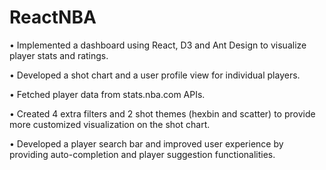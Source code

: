 # ReactNBA
• Implemented a dashboard using React, D3 and Ant Design to visualize player stats and ratings.

• Developed a shot chart and a user profile view for individual players.

• Fetched player data from stats.nba.com APIs.

• Created 4 extra filters and 2 shot themes (hexbin and scatter) to provide more customized visualization on the shot chart.

• Developed a player search bar and improved user experience by providing auto-completion and player suggestion functionalities.
